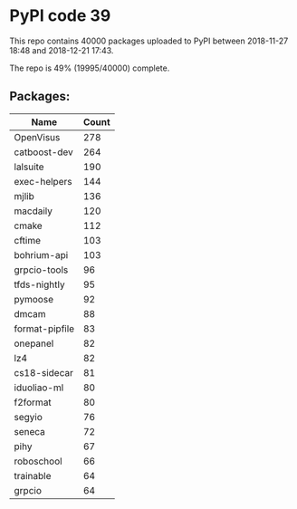 # PyPI code 39

This repo contains 40000 packages uploaded to PyPI between 
2018-11-27 18:48 and 2018-12-21 17:43.

The repo is 49% (19995/40000) complete.

## Packages:

| Name  | Count |
| ----- | ----- |
| OpenVisus | 278 |
| catboost-dev | 264 |
| lalsuite | 190 |
| exec-helpers | 144 |
| mjlib | 136 |
| macdaily | 120 |
| cmake | 112 |
| cftime | 103 |
| bohrium-api | 103 |
| grpcio-tools | 96 |
| tfds-nightly | 95 |
| pymoose | 92 |
| dmcam | 88 |
| format-pipfile | 83 |
| onepanel | 82 |
| lz4 | 82 |
| cs18-sidecar | 81 |
| iduoliao-ml | 80 |
| f2format | 80 |
| segyio | 76 |
| seneca | 72 |
| pihy | 67 |
| roboschool | 66 |
| trainable | 64 |
| grpcio | 64 |


